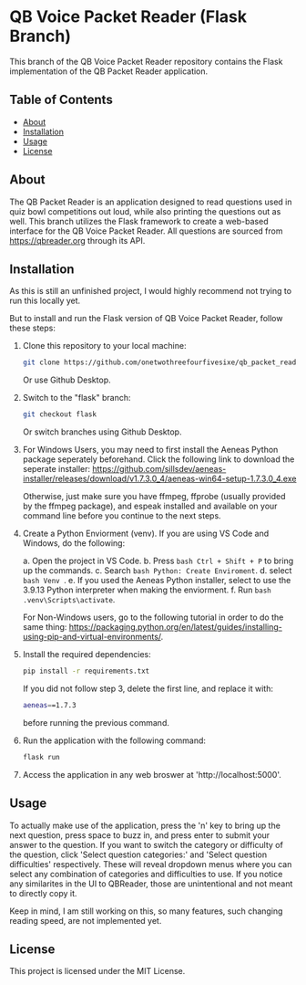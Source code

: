 # QB Voice Packet Reader (Flask Branch)

This branch of the QB Voice Packet Reader repository contains the Flask implementation of the QB Packet Reader application.

## Table of Contents

- [About](#about)
- [Installation](#installation)
- [Usage](#usage)
- [License](#license)

## About

The QB Packet Reader is an application designed to read questions used in quiz bowl competitions out loud, while also printing the questions out as well. This branch utilizes the Flask framework to create a web-based interface for the QB Voice Packet Reader. All questions are sourced from https://qbreader.org through its API.

## Installation

As this is still an unfinished project, I would highly recommend not trying to run this locally yet.

But to install and run the Flask version of QB Voice Packet Reader, follow these steps:

1. Clone this repository to your local machine:

   ```bash
   git clone https://github.com/onetwothreefourfivesixe/qb_packet_reader.git
   ```

   Or use Github Desktop.

2. Switch to the "flask" branch:

    ```bash
    git checkout flask
    ```

    Or switch branches using Github Desktop.

3. For Windows Users, you may need to first install the Aeneas Python package seperately beforehand. Click the following link to download the seperate installer: https://github.com/sillsdev/aeneas-installer/releases/download/v1.7.3.0_4/aeneas-win64-setup-1.7.3.0_4.exe

    Otherwise, just make sure you have ffmpeg, ffprobe (usually provided by the ffmpeg package), and espeak installed and available on your command line before you continue to the next steps.

4. Create a Python Enviorment (venv). If you are using VS Code and Windows, do the following:
    
    a. Open the project in VS Code.
    b. Press ```bash Ctrl + Shift + P``` to bring up the commands.
    c. Search ```bash Python: Create Enviroment```.
    d. select ```bash Venv ```.
    e. If you used the Aeneas Python installer, select to use the 3.9.13 Python interpreter when making the enviorment.
    f. Run ```bash .venv\Scripts\activate```.

    For Non-Windows users, go to the following tutorial in order to do the same thing: https://packaging.python.org/en/latest/guides/installing-using-pip-and-virtual-environments/.

3. Install the required dependencies:

    ```bash
    pip install -r requirements.txt
    ```
    
    If you did not follow step 3, delete the first line, and replace it with:

    ```bash
    aeneas==1.7.3
    ```

    before running the previous command.

4. Run the application with the following command:

    ```bash
    flask run

5. Access the application in any web broswer at 'http://localhost:5000'.

## Usage

To actually make use of the application, press the 'n' key to bring up the next question, press space to buzz in, and press enter to submit your answer to the question. If you want to switch the category or difficulty of the question, click 'Select question categories:' and 'Select question difficulties' respectively. These will reveal dropdown menus where you can select any combination of categories and difficulties to use. If you notice any similarites in the UI to QBReader, those are unintentional and not meant to directly copy it.

Keep in mind, I am still working on this, so many features, such changing reading speed, are not implemented yet.

## License

This project is licensed under the MIT License.